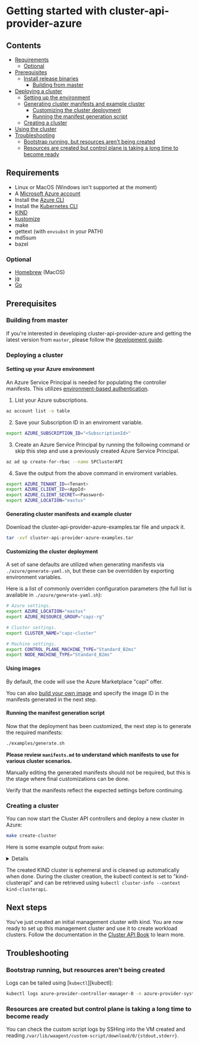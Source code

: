 # Getting started with cluster-api-provider-azure <!-- omit in toc -->

## Contents <!-- omit in toc -->

<!-- Below is generated using VSCode yzhang.markdown-all-in-one >

<!-- TOC depthFrom:2 -->

- [Requirements](#requirements)
  - [Optional](#optional)
- [Prerequisites](#prerequisites)
  - [Install release binaries](#install-release-binaries)
    - [Building from master](#building-from-master)
- [Deploying a cluster](#deploying-a-cluster)
  - [Setting up the environment](#setting-up-the-environment)
  - [Generating cluster manifests and example cluster](#generating-cluster-manifests-and-example-cluster)
    - [Customizing the cluster deployment](#customizing-the-cluster-deployment)
    - [Running the manifest generation script](#running-the-manifest-generation-script)
  - [Creating a cluster](#creating-a-cluster)
- [Using the cluster](#using-the-cluster)
- [Troubleshooting](#troubleshooting)
  - [Bootstrap running, but resources aren't being created](#bootstrap-running-but-resources-arent-being-created)
  - [Resources are created but control plane is taking a long time to become ready](#resources-are-created-but-control-plane-is-taking-a-long-time-to-become-ready)

<!-- /TOC -->

## Requirements

- Linux or MacOS (Windows isn't supported at the moment)
- A [Microsoft Azure account](https://azure.microsoft.com/en-us/)
- Install the [Azure CLI](https://docs.microsoft.com/en-us/cli/azure/install-azure-cli?view=azure-cli-latest)
- Install the [Kubernetes CLI](https://kubernetes.io/docs/tasks/tools/install-kubectl/) 
- [KIND]
- [kustomize]
- make
- gettext (with `envsubst` in your PATH)
- md5sum
- bazel

### Optional

- [Homebrew][brew] (MacOS)
- [jq]
- [Go]

[brew]: https://brew.sh/
[go]: https://golang.org/dl/
[jq]: https://stedolan.github.io/jq/download/
[kind]: https://sigs.k8s.io/kind
[kustomize]: https://github.com/kubernetes-sigs/kustomize

## Prerequisites

### Building from master

If you're interested in developing cluster-api-provider-azure and getting the latest version from `master`, please follow the [development guide][development].

### Deploying a cluster

#### Setting up your Azure environment

An Azure Service Principal is needed for populating the controller manifests. This utilizes [environment-based authentication](https://docs.microsoft.com/en-us/go/azure/azure-sdk-go-authorization#use-environment-based-authentication).
  
  1. List your Azure subscriptions. 

   ```bash
  az account list -o table
   ```

  2. Save your Subscription ID in an enviroment variable.

  ```bash
  export AZURE_SUBSCRIPTION_ID="<SubscriptionId>"
  ```
   
  3. Create an Azure Service Principal by running the following command or skip this step and use a previously created Azure Service Principal. 

  ```bash
  az ad sp create-for-rbac --name SPClusterAPI
  ```

  4. Save the output from the above command in enviroment variables. 

  ```bash  
  export AZURE_TENANT_ID=<Tenant>
  export AZURE_CLIENT_ID=<AppId>
  export AZURE_CLIENT_SECRET=<Password>
  export AZURE_LOCATION="eastus"
  ```
<!--An alternative is to install [Azure CLI](https://docs.microsoft.com/en-us/cli/azure/install-azure-cli?view=azure-cli-latest) and have the project's script create the service principal automatically. _Note that the service principals created by the scripts will not be deleted automatically._ -->

#### Generating cluster manifests and example cluster

Download the cluster-api-provider-azure-examples.tar file and unpack it.

```bash
tar -xvf cluster-api-provider-azure-examples.tar
```

#### Customizing the cluster deployment

A set of sane defaults are utilized when generating manifests via `./azure/generate-yaml.sh`, but these can be overridden by exporting environment variables.

Here is a list of commonly overriden configuration parameters (the full list is available in `./azure/generate-yaml.sh`):

```bash
# Azure settings.
export AZURE_LOCATION="eastus"
export AZURE_RESOURCE_GROUP="capz-rg"

# Cluster settings.
export CLUSTER_NAME="capz-cluster"

# Machine settings.
export CONTROL_PLANE_MACHINE_TYPE="Standard_B2ms"
export NODE_MACHINE_TYPE="Standard_B2ms"
```

#### Using images

By default, the code will use the Azure Marketplace "capi" offer.

You can also [build your own image](https://github.com/kubernetes-sigs/image-builder/tree/master/images/capi/packer/azure) and specify the image ID in the manifests generated in the next step.

#### Running the manifest generation script

Now that the deployment has been customized, the next step is to generate the required manifests:

```bash
./examples/generate.sh
```

**Please review `manifests.md` to understand which manifests to use for various cluster scenarios.**

Manually editing the generated manifests should not be required, but this is the stage where final customizations can be done.

Verify that the manifests reflect the expected settings before continuing.

### Creating a cluster

You can now start the Cluster API controllers and deploy a new cluster in Azure:

```bash
make create-cluster
```

Here is some example output from `make`:

<details>

```
I0324 23:19:37.110948   27739 decoder.go:224] decoding stream as YAML
I0324 23:19:37.111615   27739 decoder.go:224] decoding stream as YAML
I0324 23:19:37.115835   27739 createbootstrapcluster.go:27] Creating bootstrap cluster
I0324 23:19:37.115883   27739 kind.go:69] Running: kind [create cluster --name=clusterapi]

I0324 23:23:58.081879   27739 kind.go:72] Ran: kind [create cluster --name=clusterapi] Output: Creating cluster "clusterapi" ...
 • Ensuring node image (kindest/node:v1.13.3) 🖼  ...
 ✓ Ensuring node image (kindest/node:v1.13.3) 🖼
 • [control-plane] Creating node container 📦  ...
 ✓ [control-plane] Creating node container 📦
 • [control-plane] Fixing mounts 🗻  ...
 ✓ [control-plane] Fixing mounts 🗻
 • [control-plane] Starting systemd 🖥  ...
 ✓ [control-plane] Starting systemd 🖥
 • [control-plane] Waiting for docker to be ready 🐋  ...
 ✓ [control-plane] Waiting for docker to be ready 🐋
 • [control-plane] Pre-loading images 🐋  ...
 ✓ [control-plane] Pre-loading images 🐋
 • [control-plane] Creating the kubeadm config file ⛵  ...
 ✓ [control-plane] Creating the kubeadm config file ⛵
 • [control-plane] Starting Kubernetes (this may take a minute) ☸  ...
 ✓ [control-plane] Starting Kubernetes (this may take a minute) ☸
Cluster creation complete. You can now use the cluster with:

kubectl cluster-info
I0324 23:23:58.081925   27739 kind.go:69] Running: kind [get kubeconfig-path --name=clusterapi]
I0324 23:23:58.149609   27739 kind.go:72] Ran: kind [get kubeconfig-path --name=clusterapi] Output: /home/fakeuser/.kube/kind-config-clusterapi
I0324 23:23:58.150729   27739 clusterdeployer.go:78] Applying Cluster API stack to bootstrap cluster
I0324 23:23:58.150752   27739 applyclusterapicomponents.go:26] Applying Cluster API Provider Components
I0324 23:23:58.150774   27739 clusterclient.go:919] Waiting for kubectl apply...
I0324 23:23:58.756964   27739 clusterclient.go:948] Waiting for Cluster v1alpha resources to become available...
I0324 23:23:58.763134   27739 clusterclient.go:961] Waiting for Cluster v1alpha resources to be listable...
I0324 23:23:58.771783   27739 clusterdeployer.go:83] Provisioning target cluster via bootstrap cluster
I0324 23:23:58.777256   27739 applycluster.go:36] Creating cluster object test-1 in namespace "default"
I0324 23:23:58.783757   27739 clusterdeployer.go:92] Creating control plane test-1-controlplane-0 in namespace "default"
I0324 23:23:58.788974   27739 applymachines.go:36] Creating machines in namespace "default"
I0324 23:23:58.801805   27739 clusterclient.go:972] Waiting for Machine test-1-controlplane-0 to become ready...
<output snipped>
I0324 23:44:38.804516   27739 clusterclient.go:972] Waiting for Machine test-1-controlplane-0 to become ready...
I0324 23:44:38.811944   27739 clusterdeployer.go:97] Updating bootstrap cluster object for cluster test-1 in namespace "default" with control plane endpoint running on test-1-controlplane-0
I0324 23:44:38.835236   27739 clusterdeployer.go:102] Creating target cluster
I0324 23:44:38.835270   27739 getkubeconfig.go:38] Getting target cluster kubeconfig.
I0324 23:44:38.840932   27739 getkubeconfig.go:59] Waiting for kubeconfig on test-1-controlplane-0 to become ready...
I0324 23:44:38.846004   27739 applyaddons.go:25] Applying Addons
I0324 23:44:38.846038   27739 clusterclient.go:919] Waiting for kubectl apply...
I0324 23:44:40.794352   27739 clusterdeployer.go:120] Pivoting Cluster API stack to target cluster
I0324 23:44:40.794449   27739 pivot.go:67] Applying Cluster API Provider Components to Target Cluster
I0324 23:44:40.794495   27739 clusterclient.go:919] Waiting for kubectl apply...
I0324 23:44:43.012086   27739 pivot.go:72] Pivoting Cluster API objects from bootstrap to target cluster.
I0324 23:44:43.012155   27739 pivot.go:83] Ensuring cluster v1alpha1 resources are available on the source cluster
I0324 23:44:43.012225   27739 clusterclient.go:948] Waiting for Cluster v1alpha resources to become available...
I0324 23:44:43.015046   27739 clusterclient.go:961] Waiting for Cluster v1alpha resources to be listable...
I0324 23:44:43.023466   27739 pivot.go:88] Ensuring cluster v1alpha1 resources are available on the target cluster
I0324 23:44:43.023547   27739 clusterclient.go:948] Waiting for Cluster v1alpha resources to become available...
I0324 23:44:43.190476   27739 clusterclient.go:961] Waiting for Cluster v1alpha resources to be listable...
I0324 23:44:43.251215   27739 pivot.go:93] Parsing list of cluster-api controllers from provider components
I0324 23:44:43.251262   27739 decoder.go:224] decoding stream as YAML
I0324 23:44:43.269534   27739 pivot.go:101] Scaling down controller azure-provider-system/azure-provider-controller-manager
I0324 23:44:43.402303   27739 pivot.go:101] Scaling down controller cluster-api-system/cluster-api-controller-manager
I0324 23:44:43.409192   27739 pivot.go:107] Retrieving list of MachineClasses to move
I0324 23:44:43.411218   27739 pivot.go:212] Preparing to copy MachineClasses: []
I0324 23:44:43.411252   27739 pivot.go:117] Retrieving list of Clusters to move
I0324 23:44:43.415212   27739 pivot.go:171] Preparing to move Clusters: [test-1]
I0324 23:44:43.415246   27739 pivot.go:234] Moving Cluster default/test-1
I0324 23:44:43.415269   27739 pivot.go:236] Ensuring namespace "default" exists on target cluster
I0324 23:44:43.929506   27739 pivot.go:247] Retrieving list of MachineDeployments to move for Cluster default/test-1
I0324 23:44:43.932485   27739 pivot.go:287] Preparing to move MachineDeployments: []
I0324 23:44:43.932519   27739 pivot.go:256] Retrieving list of MachineSets not associated with a MachineDeployment to move for Cluster default/test-1
I0324 23:44:43.935291   27739 pivot.go:331] Preparing to move MachineSets: []
I0324 23:44:43.935325   27739 pivot.go:265] Retrieving list of Machines not associated with a MachineSet to move for Cluster default/test-1
I0324 23:44:43.937558   27739 pivot.go:374] Preparing to move Machines: [test-1-controlplane-0]
I0324 23:44:43.937592   27739 pivot.go:385] Moving Machine default/test-1-controlplane-0
I0324 23:44:44.353159   27739 clusterclient.go:972] Waiting for Machine test-1-controlplane-0 to become ready...
I0324 23:44:44.408896   27739 pivot.go:399] Successfully moved Machine default/test-1-controlplane-0
I0324 23:44:44.434373   27739 pivot.go:278] Successfully moved Cluster default/test-1
I0324 23:44:44.434407   27739 pivot.go:127] Retrieving list of MachineDeployments not associated with a Cluster to move
I0324 23:44:44.436304   27739 pivot.go:287] Preparing to move MachineDeployments: []
I0324 23:44:44.436327   27739 pivot.go:136] Retrieving list of MachineSets not associated with a MachineDeployment or a Cluster to move
I0324 23:44:44.437964   27739 pivot.go:331] Preparing to move MachineSets: []
I0324 23:44:44.437987   27739 pivot.go:145] Retrieving list of Machines not associated with a MachineSet or a Cluster to move
I0324 23:44:44.439735   27739 pivot.go:374] Preparing to move Machines: []
I0324 23:44:44.439780   27739 pivot.go:186] Preparing to delete MachineClasses: []
I0324 23:44:44.439803   27739 pivot.go:158] Deleting provider components from source cluster
I0324 23:44:57.831009   27739 clusterdeployer.go:125] Saving provider components to the target cluster
I0324 23:44:58.696579   27739 clusterdeployer.go:133] Updating target cluster object with control plane endpoint running on test-1-controlplane-0
I0324 23:44:58.846821   27739 clusterdeployer.go:138] Creating node machines in target cluster.
I0324 23:44:58.886538   27739 applymachines.go:36] Creating machines in namespace "default"
I0324 23:44:58.923186   27739 clusterclient.go:972] Waiting for Machine test-1-node-c426q to become ready...
<output snipped>
I0324 23:53:58.955885   27739 clusterclient.go:972] Waiting for Machine test-1-node-c426q to become ready...
I0324 23:53:58.997577   27739 clusterdeployer.go:143] Done provisioning cluster. You can now access your cluster with kubectl --kubeconfig kubeconfig
I0324 23:53:58.997892   27739 createbootstrapcluster.go:36] Cleaning up bootstrap cluster.
I0324 23:53:58.997937   27739 kind.go:69] Running: kind [delete cluster --name=clusterapi]
I0324 23:54:00.260254   27739 kind.go:72] Ran: kind [delete cluster --name=clusterapi] Output: Deleting cluster "clusterapi" ...
```

</details>

The created KIND cluster is ephemeral and is cleaned up automatically when done. During the cluster creation, the kubectl context is set to "kind-clusterapi" and can be retrieved using `kubectl cluster-info --context kind-clusterapi`.

## Next steps

You've just created an initial management cluster with kind. You are now ready to set up this management cluster and use it to create workload clusters. Follow the documentation in the [Cluster API Book](https://cluster-api.sigs.k8s.io/tasks/installation.html) to learn more. 

## Troubleshooting

### Bootstrap running, but resources aren't being created

Logs can be tailed using [`kubectl`][kubectl]:

```bash
kubectl logs azure-provider-controller-manager-0 -n azure-provider-system -f
```

### Resources are created but control plane is taking a long time to become ready

You can check the custom script logs by SSHing into the VM created and reading `/var/lib/waagent/custom-script/download/0/{stdout,stderr}`.

[development]: /docs/development.md
